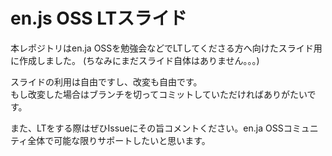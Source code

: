 # en.js OSS LTスライド

本レポジトリはen.ja OSSを勉強会などでLTしてくださる方へ向けたスライド用に作成しました。
(ちなみにまだスライド自体はありません。。。)

スライドの利用は自由ですし、改変も自由です。  
もし改変した場合はブランチを切ってコミットしていただければありがたいです。

また、LTをする際はぜひIssueにその旨コメントください。en.ja OSSコミュニティ全体で可能な限りサポートしたいと思います。
